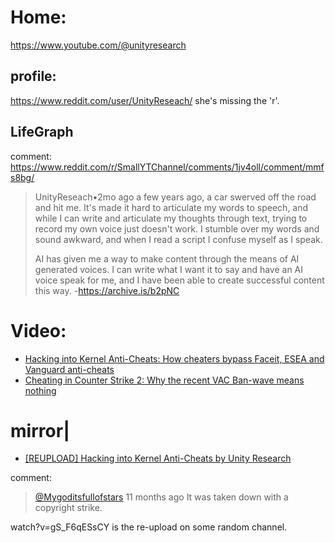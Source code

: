 # Home:
https://www.youtube.com/@unityresearch

## profile:
https://www.reddit.com/user/UnityReseach/ she's missing the 'r'.

## LifeGraph
comment:
https://www.reddit.com/r/SmallYTChannel/comments/1jv4oll/comment/mmfs8bg/
>UnityReseach•2mo ago
>a few years ago, a car swerved off the road and hit me. It's made it hard to articulate my words to speech, and while I can write and articulate my thoughts through text, trying to record my own voice just doesn't work. I stumble over my words and sound awkward, and when I read a script I confuse myself as I speak.
>
>AI has given me a way to make content through the means of AI generated voices. I can write what I want it to say and have an AI voice speak for me, and I have been able to create successful content this way.
-https://archive.is/b2pNC

# Video:
- [Hacking into Kernel Anti-Cheats: How cheaters bypass Faceit, ESEA and Vanguard anti-cheats](https://youtu.be/RwzIq04vd0M)
- [Cheating in Counter Strike 2: Why the recent VAC Ban-wave means nothing](https://youtu.be/jK0QU-jl-YE)

# mirror|
- [[REUPLOAD] Hacking into Kernel Anti-Cheats by Unity Research](https://youtu.be/gS_F6qESsCY)

comment:
>[@Mygoditsfullofstars](https://www.youtube.com/watch?v=jK0QU-jl-YE&lc=UgxIP3q0t389Q2twOn14AaABAg.A48VCimPzm3A4RxPVs3ZI9)
11 months ago
It was taken down with a copyright strike.

watch?v=gS_F6qESsCY is the re-upload on some random channel.
